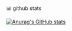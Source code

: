 📊 github stats

[![Anurag's GitHub stats](https://github-readme-stats.vercel.app/api?username=jeahun10717)](https://github.com/anuraghazra/github-readme-stats)


<!---
jeahun10717/jeahun10717 is a ✨ special ✨ repository because its `README.md` (this file) appears on your GitHub profile.
You can click the Preview link to take a look at your changes.
--->
